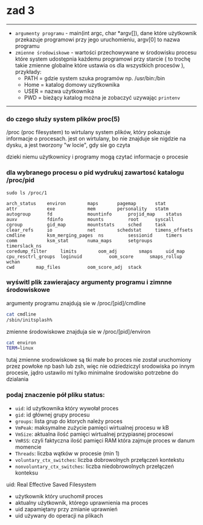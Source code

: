 # zad 3

---

* `argumenty programu` - main(int argc, char *argv[]),  dane które użytkownik przekazuje programowi przy jego uruchomieniu, argv[0] to nazwa programu
* `zmienne środowiskowe` - wartości przechowywane w środowisku procesu które system udostępnia każdemu programowi przy starcie ( to trochę takie zmienne globalne które ustawia os dla wszystkich procesów ), przykłady: 
    * PATH = gdzie system szuka programów np. /usr/bin:/bin
    * Home = katalog domowy uzytkownika
    * USER = nazwa użytkownika
    * PWD = bieżący katalog
można je zobaczyć uzywając `printenv`

--- 

### do czego służy system plików proc(5)
/proc (proc filesystem) to wirtulany system plików, który pokazuje informacje o procesach. jest on wirtulany, bo nie znajduje sie nigdzie na dysku, a jest tworzony "w locie", gdy sie go czyta

dzieki niemu użytkownicy i programy mogą czytać informacje o procesie

### dla wybranego procesu o pid wydrukuj zawartosć katalogu /proc/pid

``` 
sudo ls /proc/1

arch_status	   environ	      maps	     pagemap	   stat
attr		   exe		      mem	     personality   statm
autogroup	   fd		      mountinfo      projid_map    status
auxv		   fdinfo	      mounts	     root	   syscall
cgroup		   gid_map	      mountstats     sched	   task
clear_refs	   io		      net	     schedstat     timens_offsets
cmdline		   ksm_merging_pages  ns	     sessionid     timers
comm		   ksm_stat	      numa_maps      setgroups     timerslack_ns
coredump_filter     limits	      oom_adj	     smaps	   uid_map
cpu_resctrl_groups  loginuid	      oom_score      smaps_rollup  wchan
cwd		   map_files	      oom_score_adj  stack
```

### wyświtl plik zawierajacy argumenty programu i zimnne środowiskowe
argumenty programu znajdują sie w /proc/[pid]/cmdline

``` bash
cat cmdline 
/sbin/initsplash%      
```

zmienne środowiskowe znajduja sie w /proc/[pid]/environ
``` bash 
cat environ
TERM=linux
```

tutaj zmienne srodowiskowe są tki małe bo proces nie został uruchomiony przez powłoke np bash lub zsh, więc nie odziedziczyl srodowiska po innym procesie, jądro ustawilo mi tylko minimalne środowisko potrzebne do dzialania

### podaj znaczenie pół pliku status:

* `uid`: id użytkownika który wywołał proces
* `gid`: id głównej grupy procesu
* `groups`: lista grup do ktorych należy proces 
* `VmPeak`: maksymalne zużycie pamięci wirtualnej procesu w kB
* `VmSize`: aktualna ilość pamięci wirtualnej przypiasnej procesowi
* `VmRSS`: czyli faktyczna ilość pamięci RAM która zajmuje proces w danum momencie
* `Threads`: liczba wątków w procesie (min 1)
* `voluntary_ctx_switches`: liczba dobrowolnych przełączeń kontekstu 
* `nonvoluntary_ctx_switches`: liczba niedobrowolnych przełączeń konteksu


uid: Real Effective Saved Filesystem
* użytkownik który uruchomił proces
* aktualny użytkownik, którego uprawnienia ma proces 
* uid zapamiętany przy zmianie uprawnień 
* uid używany do operacji na plikach